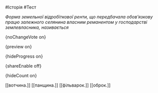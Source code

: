 #Історія #Тест

*Форма земельної відробіткової ренти, що передбачала обов’язкову працю  залежного селянина власним реманентом у господарстві землевласника,  називається*

{noChangeVote on}

{preview on}

{hideProgress on}

{shareEnable off}

{hideCount on}

[[вотчина.]]
[[панщина.]]
[[фільварок.]]
[[оброк.]]
